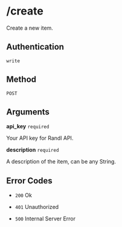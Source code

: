 # /create
Create a new item.



## Authentication

`write`



## Method

`POST`



## Arguments

**api_key** `required`

Your API key for Randl API.


**description** `required`
  
A description of the item, can be any String.



## Error Codes

- `200` Ok

- `401` Unauthorized

- `500` Internal Server Error